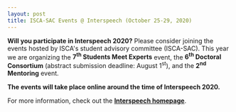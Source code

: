 ```yaml
---
layout: post
title: ISCA-SAC Events @ Interspeech (October 25-29, 2020)
---
```


<strong>Will you participate in Interspeech 2020?</strong> Please consider joining the events hosted 
by ISCA's student advisory committee (ISCA-SAC).
This year we are organizing the <strong>7<sup>th</sup> Students Meet Experts</strong> event, 
the <strong>6<sup>th</sup> Doctoral Consortium</strong> (abstract submission deadline: August 1<sup>st</sup>), 
and the <strong>2<sup>nd</sup> Mentoring</strong> event.

<strong>The events will take place online around the time of Interspeech 2020.</strong>

For more information, check out the
<a href="http://www.interspeech2020.org/Student_Events/" target="_blank" rel="noopener"><strong>Interspeech homepage</strong></a>.
